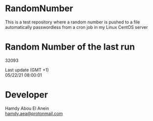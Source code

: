 # RandomNumber    
This is a test repository where a random number is pushed to a file automatically passwordless from a cron job in my Linux CentOS server    
# Random Number of the last run   
32093
      
Last update (GMT +1)    
05/22/21 08:00:01
# Developer    
Hamdy Abou El Anein   
hamdy.aea@protonmail.com
